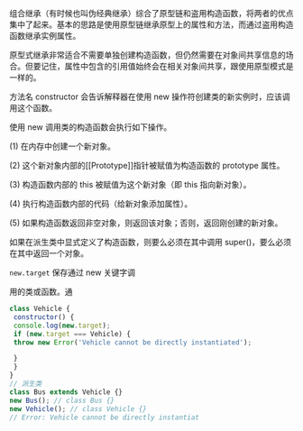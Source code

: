 组合继承（有时候也叫伪经典继承）综合了原型链和盗用构造函数，将两者的优点集中了起来。基本的思路是使用原型链继承原型上的属性和方法，而通过盗用构造函数继承实例属性。



原型式继承非常适合不需要单独创建构造函数，但仍然需要在对象间共享信息的场合。但要记住，属性中包含的引用值始终会在相关对象间共享，跟使用原型模式是一样的。





方法名 constructor 会告诉解释器在使用 new 操作符创建类的新实例时，应该调用这个函数。

使用 new 调用类的构造函数会执行如下操作。

(1) 在内存中创建一个新对象。

(2) 这个新对象内部的[[Prototype]]指针被赋值为构造函数的 prototype 属性。

(3) 构造函数内部的 this 被赋值为这个新对象（即 this 指向新对象）。

(4) 执行构造函数内部的代码（给新对象添加属性）。

(5) 如果构造函数返回非空对象，则返回该对象；否则，返回刚创建的新对象。



如果在派生类中显式定义了构造函数，则要么必须在其中调用 super()，要么必须在其中返回一个对象。



`new.target` 保存通过 new 关键字调

用的类或函数。通

```javascript
class Vehicle { 
 constructor() { 
 console.log(new.target); 
 if (new.target === Vehicle) { 
 throw new Error('Vehicle cannot be directly instantiated'); 

 } 
 } 
} 
// 派生类
class Bus extends Vehicle {} 
new Bus(); // class Bus {} 
new Vehicle(); // class Vehicle {} 
// Error: Vehicle cannot be directly instantiat
```

